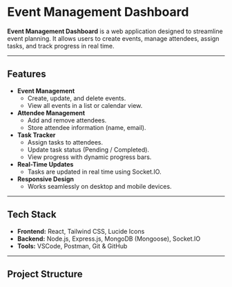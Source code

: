 # Event Management Dashboard

**Event Management Dashboard** is a web application designed to streamline event planning. It allows users to create events, manage attendees, assign tasks, and track progress in real time.

---

## Features

- **Event Management**
  - Create, update, and delete events.
  - View all events in a list or calendar view.
- **Attendee Management**
  - Add and remove attendees.
  - Store attendee information (name, email).
- **Task Tracker**
  - Assign tasks to attendees.
  - Update task status (Pending / Completed).
  - View progress with dynamic progress bars.
- **Real-Time Updates**
  - Tasks are updated in real time using Socket.IO.
- **Responsive Design**
  - Works seamlessly on desktop and mobile devices.

---

## Tech Stack

- **Frontend:** React, Tailwind CSS, Lucide Icons  
- **Backend:** Node.js, Express.js, MongoDB (Mongoose), Socket.IO  
- **Tools:** VSCode, Postman, Git & GitHub  

---

## Project Structure

